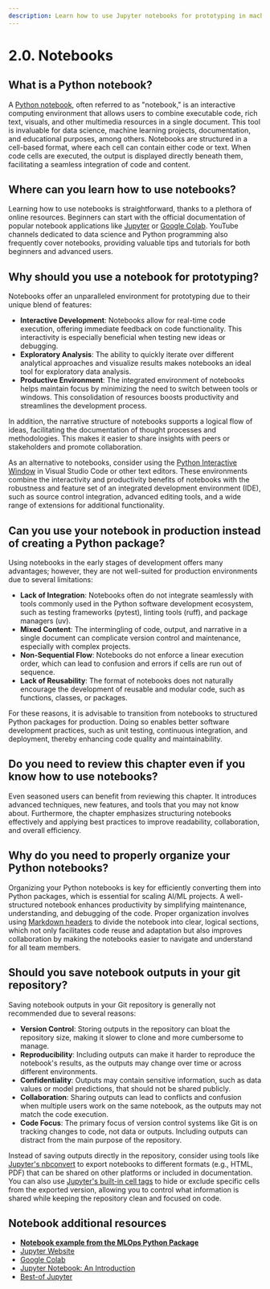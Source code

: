 ```yaml
---
description: Learn how to use Jupyter notebooks for prototyping in machine learning. You'll learn about their advantages for iterative development and interactive data exploration, which makes them a powerful tool for testing ideas, visualizing results, and gaining insights from your data.
---
```


# 2.0. Notebooks

## What is a Python notebook?

A [Python notebook](https://jupyter.org/), often referred to as "notebook," is an interactive computing environment that allows users to combine executable code, rich text, visuals, and other multimedia resources in a single document. This tool is invaluable for data science, machine learning projects, documentation, and educational purposes, among others. Notebooks are structured in a cell-based format, where each cell can contain either code or text. When code cells are executed, the output is displayed directly beneath them, facilitating a seamless integration of code and content.

## Where can you learn how to use notebooks?

Learning how to use notebooks is straightforward, thanks to a plethora of online resources. Beginners can start with the official documentation of popular notebook applications like [Jupyter](https://docs.jupyter.org/en/latest/) or [Google Colab](https://colab.research.google.com/notebooks/basic_features_overview.ipynb). YouTube channels dedicated to data science and Python programming also frequently cover notebooks, providing valuable tips and tutorials for both beginners and advanced users.

## Why should you use a notebook for prototyping?

Notebooks offer an unparalleled environment for prototyping due to their unique blend of features:

- **Interactive Development**: Notebooks allow for real-time code execution, offering immediate feedback on code functionality. This interactivity is especially beneficial when testing new ideas or debugging.
- **Exploratory Analysis**: The ability to quickly iterate over different analytical approaches and visualize results makes notebooks an ideal tool for exploratory data analysis.
- **Productive Environment**: The integrated environment of notebooks helps maintain focus by minimizing the need to switch between tools or windows. This consolidation of resources boosts productivity and streamlines the development process.

In addition, the narrative structure of notebooks supports a logical flow of ideas, facilitating the documentation of thought processes and methodologies. This makes it easier to share insights with peers or stakeholders and promote collaboration.

As an alternative to notebooks, consider using the [Python Interactive Window](https://code.visualstudio.com/docs/python/jupyter-support-py) in Visual Studio Code or other text editors. These environments combine the interactivity and productivity benefits of notebooks with the robustness and feature set of an integrated development environment (IDE), such as source control integration, advanced editing tools, and a wide range of extensions for additional functionality.

## Can you use your notebook in production instead of creating a Python package?

Using notebooks in the early stages of development offers many advantages; however, they are not well-suited for production environments due to several limitations:

- **Lack of Integration**: Notebooks often do not integrate seamlessly with tools commonly used in the Python software development ecosystem, such as testing frameworks (pytest), linting tools (ruff), and package managers (uv).
- **Mixed Content**: The intermingling of code, output, and narrative in a single document can complicate version control and maintenance, especially with complex projects.
- **Non-Sequential Flow**: Notebooks do not enforce a linear execution order, which can lead to confusion and errors if cells are run out of sequence.
- **Lack of Reusability**: The format of notebooks does not naturally encourage the development of reusable and modular code, such as functions, classes, or packages.

For these reasons, it is advisable to transition from notebooks to structured Python packages for production. Doing so enables better software development practices, such as unit testing, continuous integration, and deployment, thereby enhancing code quality and maintainability.

## Do you need to review this chapter even if you know how to use notebooks?

Even seasoned users can benefit from reviewing this chapter. It introduces advanced techniques, new features, and tools that you may not know about. Furthermore, the chapter emphasizes structuring notebooks effectively and applying best practices to improve readability, collaboration, and overall efficiency.

## Why do you need to properly organize your Python notebooks?

Organizing your Python notebooks is key for efficiently converting them into Python packages, which is essential for scaling AI/ML projects. A well-structured notebook enhances productivity by simplifying maintenance, understanding, and debugging of the code. Proper organization involves using [Markdown headers](https://www.markdownguide.org/basic-syntax/#headings) to divide the notebook into clear, logical sections, which not only facilitates code reuse and adaptation but also improves collaboration by making the notebooks easier to navigate and understand for all team members.

## Should you save notebook outputs in your git repository?

Saving notebook outputs in your Git repository is generally not recommended due to several reasons:

- **Version Control**: Storing outputs in the repository can bloat the repository size, making it slower to clone and more cumbersome to manage.
- **Reproducibility**: Including outputs can make it harder to reproduce the notebook's results, as the outputs may change over time or across different environments.
- **Confidentiality**: Outputs may contain sensitive information, such as data values or model predictions, that should not be shared publicly.
- **Collaboration**: Sharing outputs can lead to conflicts and confusion when multiple users work on the same notebook, as the outputs may not match the code execution.
- **Code Focus**: The primary focus of version control systems like Git is on tracking changes to code, not data or outputs. Including outputs can distract from the main purpose of the repository.

Instead of saving outputs directly in the repository, consider using tools like [Jupyter's nbconvert](https://nbconvert.readthedocs.io/en/latest/) to export notebooks to different formats (e.g., HTML, PDF) that can be shared on other platforms or included in documentation. You can also use [Jupyter's built-in cell tags](https://jupyterbook.org/interactive/hiding.html) to hide or exclude specific cells from the exported version, allowing you to control what information is shared while keeping the repository clean and focused on code.

## Notebook additional resources

- **[Notebook example from the MLOps Python Package](https://github.com/fmind/mlops-python-package/blob/main/notebooks/prototype.ipynb)**
- [Jupyter Website](https://jupyter.org/)
- [Google Colab](https://colab.research.google.com/)
- [Jupyter Notebook: An Introduction](https://realpython.com/jupyter-notebook-introduction/)
- [Best-of Jupyter](https://github.com/ml-tooling/best-of-jupyter)
